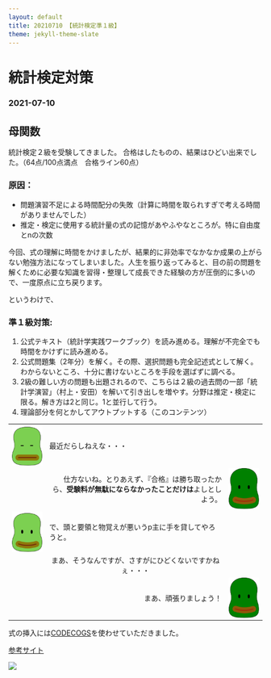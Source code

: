 ```yaml
---
layout: default
title: 20210710 【統計検定準１級】
theme: jekyll-theme-slate
---
```

<link rel="stylesheet" href="main1.css">

# 統計検定対策
### 2021-07-10
## 母関数
統計検定２級を受験してきました。
合格はしたものの、結果はひどい出来でした。（64点/100点満点　合格ライン60点）

### 原因：
- 問題演習不足による時間配分の失敗（計算に時間を取られすぎで考える時間がありませんでした）
- 推定・検定に使用する統計量の式の記憶があやふやなところが。特に自由度とnの次数

今回、式の理解に時間をかけましたが、結果的に非効率でなかなか成果の上がらない勉強方法になってしまいました。人生を振り返ってみると、目の前の問題を解くために必要な知識を習得・整理して成長できた経験の方が圧倒的に多いので、一度原点に立ち戻ります。

というわけで、
### 準１級対策:
1. 公式テキスト（統計学実践ワークブック）を読み進める。理解が不完全でも時間をかけずに読み進める。
2. 公式問題集（2年分）を解く。その際、選択問題も完全記述式として解く。わからないところ、十分に書けないところを手段を選ばずに調べる。
3. 2級の難しい方の問題も出題されるので、こちらは２級の過去問の一部「統計学演習」（村上・安田）を解いて引き出しを増やす。分野は推定・検定に限る。解き方は2と同じ。1と並行して行う。
4. 理論部分を何とかしてアウトプットする（<span style="color=red;">このコンテンツ</span>）

<table class="talktable" width="700px">
    <tr class="talktable-row" width="700px">
        <td class="icon-cell" width="60px">
            <div class="mame_icon"><img src="../img/mame_gee.svg" align="center"></div>
        </td>
        <td class="fukidashi-cell" align="left">
            <div class="fukidashiL">最近だらしねえな・・・</div>
        </td>
        <td width="60px"></td>
    </tr>
    <tr class="talktable-row" width="700px">
        <td width="60px"></td>
        <td class="fukidashi-cell" align="right">
            <div class="fukidashiR">仕方ないね。とりあえず、『合格』は勝ち取ったから、<span style="font-weight:bold;">受験料が無駄にならなかったことだけは</span>よしとしよう。</div>
        </td>
        <td class="icon-cell" width="60px">
            <div class="mame_icon"><img src="../img/mameo.svg" align="center"></div>
        </td>
    </tr>
    <tr class="talktable-row" width="700px">
        <td class="icon-cell" width="60px">
            <div class="mame_icon"><img src="../img/mame.svg" align="center"></div>
        </td>
        <td class="fukidashi-cell" align="left">
            <div class="fukidashiL">で、頭と要領と物覚えが悪いうp主に手を貸してやろうと。</div>
        </td>
        <td width="60px"></td>
    </tr>
    <tr class="talktable-row" width="700px">
        <td class="icon-cell" width="60px">
        </td>
        <td class="fukidashi-cell" align="center">
            まあ、そうなんですが、さすがにひどくないですかねぇ・・・
        </td>
        <td width="60px"></td>
    </tr>
    <tr class="talktable-row" width="700px">
        <td width="60px"></td>
        <td class="fukidashi-cell" align="right">
            <div class="fukidashiR">まあ、頑張りましょう！</div>
        </td>
        <td class="icon-cell" width="60px">
            <div class="mame_icon"><img src="../img/mameo.svg" align="center"></div>
        </td>
    </tr>
</table>
<p>式の挿入には<a href="https://www.codecogs.com/latex/eqneditor.php">CODECOGS</a>を使わせていただきました。
    <p><a href="http://idken.net/posts/2017-02-28-math_github/">参考サイト</a></p>
<img src="https://latex.codecogs.com/svg.latex?E(x)=\sum_{k=1}^{n}xP(x)">
</body>
